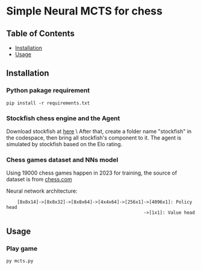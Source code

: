 # Simple Neural MCTS for chess


## Table of Contents

- [Installation](#installation)
- [Usage](#usage)

## Installation

### Python pakage requirement
``` pip install -r requirements.txt ```

### Stockfish chess engine and the Agent
Download stockfish at [here](https://stockfishchess.org/download/) \\
After that, create a folder name "stockfish" in the codespace, then bring all stockfish's component to it.
The agent is simulated by stockfish based on the Elo rating.

### Chess games dataset and NNs model
Using 19000 chess games happen in 2023 for training, the source of dataset is from [chess.com](https://www.chess.com/forum/view/general/chess-pgn-database-over-9-million-games)

Neural network architecture: 
```                                             
    [8x8x14]->[8x8x32]->[8x8x64]->[4x4x64]->[256x1]->[4096x1]: Policy head
                                                   ->[1x1]: Value head
```
## Usage
### Play game
```py mcts.py```